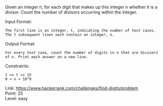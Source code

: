 Given an integer n, for each digit that makes up this integer n whether it is a divisor. Count the number of divisors occurring within the integer.

Input Format:

	The first line is an integer, t, indicating the number of test cases.
	The t subsequent lines each contain an integer, n.

Output Format:

	For every test case, count the number of digits in n that are divisors of n. Print each answer on a new line.

Constraints:

	1 <= t <= 15
	0 < n < 10^9

Link: https://www.hackerrank.com/challenges/find-digits/problem<br />
Point: 25<br />
Level: easy